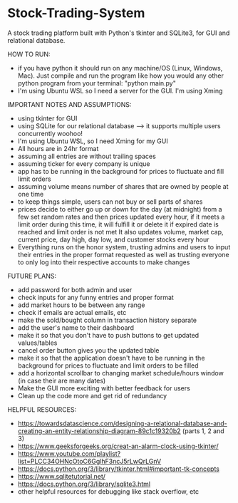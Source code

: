 # Stock-Trading-System
A stock trading platform built with Python's tkinter and SQLite3, for GUI and relational database.


HOW TO RUN:
- if you have python it should run on any machine/OS (Linux, Windows, Mac). 
 Just compile and run the program like how you would any other python program from your terminal: "python main.py"
- I'm using Ubuntu WSL so I need a server for the GUI. I'm using Xming


IMPORTANT NOTES AND ASSUMPTIONS:
- using tkinter for GUI 
- using SQLite for our relational database --> it supports multiple users concurrently woohoo!
- I'm using Ubuntu WSL, so I need Xming for my GUI
- All hours are in 24hr format
- assuming all entries are without trailing spaces
- assuming ticker for every company is unique
- app has to be running in the background for prices to fluctuate and fill limit orders
- assuming volume means number of shares that are owned by people at one time
- to keep things simple, users can not buy or sell parts of shares
- prices decide to either go up or down for the day (at midnight) from a few set random rates
 and then prices updated every hour, if it meets a limit order during this time, it will fulfill it
 or delete it if expired date is reached and limit order is not met
 It also updates volume, market cap, current price, day high, day low, and customer stocks every hour
- Everything runs on the honor system, trusting admins and users to input their entries in the proper format requested
 as well as trusting everyone to only log into their respective accounts to make changes


FUTURE PLANS:
- add password for both admin and user
- check inputs for any funny entries and proper format
- add market hours to be between any range
- check if emails are actual emails, etc
- make the sold/bought column in transaction history separate
- add the user's name to their dashboard
- make it so that you don't have to push buttons to get updated values/tables
- cancel order button gives you the updated table
- make it so that the application doesn't have to be running in the background for prices to fluctuate and limit orders to be filled
- add a horizontal scrollbar to changing market schedule/hours window (in case their are many dates)
- Make the GUI more exciting with better feedback for users
- Clean up the code more and get rid of redundancy


HELPFUL RESOURCES:
- https://towardsdatascience.com/designing-a-relational-database-and-creating-an-entity-relationship-diagram-89c1c19320b2 (parts 1, 2 and 3)
- https://www.geeksforgeeks.org/creat-an-alarm-clock-using-tkinter/
- https://www.youtube.com/playlist?list=PLCC34OHNcOtoC6GglhF3ncJ5rLwQrLGnV
- https://docs.python.org/3/library/tkinter.html#important-tk-concepts
- https://www.sqlitetutorial.net/
- https://docs.python.org/3/library/sqlite3.html
- other helpful resources for debugging like stack overflow, etc
